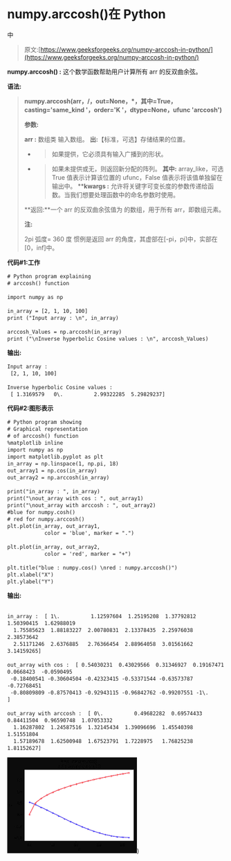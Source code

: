 # numpy.arccosh()在 Python

中

> 原文:[https://www.geeksforgeeks.org/numpy-arccosh-in-python/](https://www.geeksforgeeks.org/numpy-arccosh-in-python/)

**numpy.arccosh() :** 这个数学函数帮助用户计算所有 arr 的反双曲余弦。

**语法:**

> **numpy.arccosh(arr，/，out=None，*，其中=True，
> casting='same_kind '，order='K '，dtype=None，ufunc 'arccosh')**
> 
> **参数:**
> 
> **arr :** 数组类
> 输入数组。
> **出:**【标准，可选】存储结果的位置。
> - >如果提供，它必须具有输入广播到的形状。
> - >如果未提供或无，则返回新分配的阵列。
> **其中:** array_like，可选
> True 值表示计算该位置的 ufunc，False 值表示将该值单独留在输出中。
> ****kwargs :** 允许将关键字可变长度的参数传递给函数。当我们想要处理函数中的命名参数时使用。
> 
> **返回:**一个 arr 的反双曲余弦值为
> 的数组，用于所有 arr，即数组元素。
> 
> **注:**
> 
> 2pi 弧度= 360 度
> 惯例是返回 arr 的角度，其虚部在[-pi，pi]中，实部在[0，inf]中。

**代码#1:工作**

```
# Python program explaining
# arccosh() function

import numpy as np

in_array = [2, 1, 10, 100]
print ("Input array : \n", in_array)

arccosh_Values = np.arccosh(in_array)
print ("\nInverse hyperbolic Cosine values : \n", arccosh_Values)
```

**输出:**

```
Input array : 
 [2, 1, 10, 100]

Inverse hyperbolic Cosine values : 
 [ 1.3169579   0\.          2.99322285  5.29829237]
```

**代码#2:图形表示**

```
# Python program showing
# Graphical representation  
# of arccosh() function
%matplotlib inline 
import numpy as np
import matplotlib.pyplot as plt
in_array = np.linspace(1, np.pi, 18)
out_array1 = np.cos(in_array)
out_array2 = np.arccosh(in_array)

print("in_array : ", in_array)
print("\nout_array with cos : ", out_array1)
print("\nout_array with arccosh : ", out_array2)
#blue for numpy.cosh() 
# red for numpy.arccosh()
plt.plot(in_array, out_array1,
            color = 'blue', marker = ".")

plt.plot(in_array, out_array2,
            color = 'red', marker = "+")

plt.title("blue : numpy.cos() \nred : numpy.arccosh()")
plt.xlabel("X")
plt.ylabel("Y")
```

**输出:**

```

in_array :  [ 1\.          1.12597604  1.25195208  1.37792812  1.50390415  1.62988019
  1.75585623  1.88183227  2.00780831  2.13378435  2.25976038  2.38573642
  2.51171246  2.6376885   2.76366454  2.88964058  3.01561662  3.14159265]

out_array with cos :  [ 0.54030231  0.43029566  0.31346927  0.19167471  0.0668423  -0.0590495
 -0.18400541 -0.30604504 -0.42323415 -0.53371544 -0.63573787 -0.72768451
 -0.80809809 -0.87570413 -0.92943115 -0.96842762 -0.99207551 -1\.        ]

out_array with arccosh :  [ 0\.          0.49682282  0.69574433  0.84411504  0.96590748  1.07053332
  1.16287802  1.24587516  1.32145434  1.39096696  1.45540398  1.51551804
  1.57189678  1.62500948  1.67523791  1.7228975   1.76825238  1.81152627]
```

![](img/6fc1caa6d43a3d7f3e28ac1dd8119074.png))